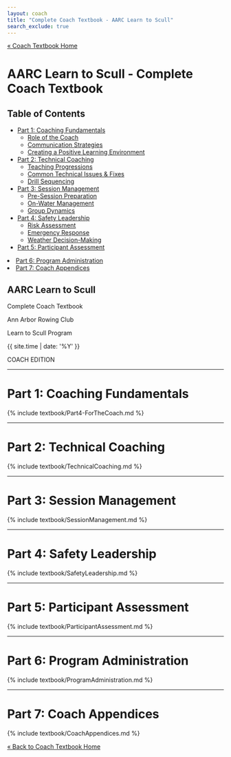 ```yaml
---
layout: coach
title: "Complete Coach Textbook - AARC Learn to Scull"
search_exclude: true
---
```


<div class="textbook-header">
  <a href="{{ site.baseurl }}/coach_portal/textbook/" class="textbook-home-link">« Coach Textbook Home</a>
  <h1>AARC Learn to Scull - Complete Coach Textbook</h1>
</div>

<div class="textbook-full-toc">
  <h2>Table of Contents</h2>
  
  <ul class="toc-main">
    <li><a href="#part-1-coaching-fundamentals">Part 1: Coaching Fundamentals</a>
      <ul>
        <li><a href="#role-of-the-coach">Role of the Coach</a></li>
        <li><a href="#communication-strategies">Communication Strategies</a></li>
        <li><a href="#creating-a-positive-learning-environment">Creating a Positive Learning Environment</a></li>
      </ul>
    </li>
    <li><a href="#part-2-technical-coaching">Part 2: Technical Coaching</a>
      <ul>
        <li><a href="#teaching-progressions">Teaching Progressions</a></li>
        <li><a href="#common-technical-issues">Common Technical Issues & Fixes</a></li>
        <li><a href="#drill-sequencing">Drill Sequencing</a></li>
      </ul>
    </li>
    <li><a href="#part-3-session-management">Part 3: Session Management</a>
      <ul>
        <li><a href="#pre-session-preparation">Pre-Session Preparation</a></li>
        <li><a href="#on-water-management">On-Water Management</a></li>
        <li><a href="#group-dynamics">Group Dynamics</a></li>
      </ul>
    </li>
    <li><a href="#part-4-safety-leadership">Part 4: Safety Leadership</a>
      <ul>
        <li><a href="#risk-assessment">Risk Assessment</a></li>
        <li><a href="#emergency-response">Emergency Response</a></li>
        <li><a href="#weather-decisions">Weather Decision-Making</a></li>
      </ul>
    </li>
    <li><a href="#part-5-participant-assessment">Part 5: Participant Assessment</a></ul>
    <li><a href="#part-6-program-administration">Part 6: Program Administration</a></ul>
    <li><a href="#part-7-coach-appendices">Part 7: Coach Appendices</a></ul>
  </ul>
</div>



<div>
  <h2>AARC Learn to Scull</h2>
  <p class="textbook-subtitle">Complete Coach Textbook</p>
  <div class="textbook-cover-info">
    <p>Ann Arbor Rowing Club</p>
    <p>Learn to Scull Program</p>
    <p>{{ site.time | date: '%Y' }}</p>
    <p class="coach-badge">COACH EDITION</p>
  </div>
</div>

<hr class="section-divider">

<h1 id="part-1-coaching-fundamentals" class="part-heading">Part 1: Coaching Fundamentals</h1>

{% include textbook/Part4-ForTheCoach.md %}

<hr class="section-divider">

<h1 id="part-2-technical-coaching" class="part-heading">Part 2: Technical Coaching</h1>

{% include textbook/TechnicalCoaching.md %}

<hr class="section-divider">

<h1 id="part-3-session-management" class="part-heading">Part 3: Session Management</h1>

{% include textbook/SessionManagement.md %}

<hr class="section-divider">

<h1 id="part-4-safety-leadership" class="part-heading">Part 4: Safety Leadership</h1>

{% include textbook/SafetyLeadership.md %}

<hr class="section-divider">

<h1 id="part-5-participant-assessment" class="part-heading">Part 5: Participant Assessment</h1>

{% include textbook/ParticipantAssessment.md %}

<hr class="section-divider">

<h1 id="part-6-program-administration" class="part-heading">Part 6: Program Administration</h1>

{% include textbook/ProgramAdministration.md %}

<hr class="section-divider">

<h1 id="part-7-coach-appendices" class="part-heading">Part 7: Coach Appendices</h1>

{% include textbook/CoachAppendices.md %}

<div class="textbook-footer">
  <a href="{{ site.baseurl }}/coach_portal/textbook/" class="textbook-home-link">« Back to Coach Textbook Home</a>
</div>
